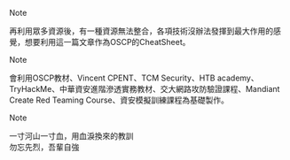 >[!NOTE]
>再利用眾多資源後，有一種資源無法整合，各項技術沒辦法發揮到最大作用的感覺，想要利用這一篇文章作為OSCP的CheatSheet。

>[!NOTE]
>會利用OSCP教材、Vincent CPENT、TCM Security、HTB academy、TryHackMe、中華資安進階滲透實務教材、交大網路攻防驗證課程、Mandiant Create Red Teaming Course、資安模擬訓練課程為基礎製作。

>[!NOTE]
>一寸河山一寸血，用血淚換來的教訓  
>勿忘先烈，吾輩自強  